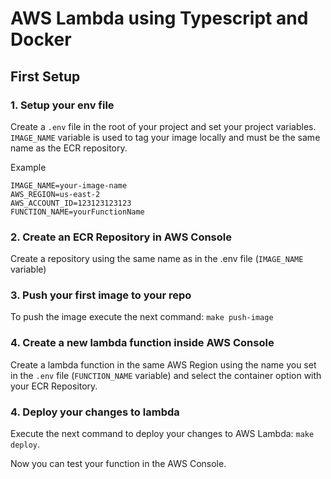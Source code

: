 # AWS Lambda using Typescript and Docker

## First Setup

### 1. Setup your env file

Create a `.env` file in the root of your project and set your project variables.
`IMAGE_NAME` variable is used to tag your image locally and must be the same name as the ECR repository.

Example
```text
IMAGE_NAME=your-image-name
AWS_REGION=us-east-2
AWS_ACCOUNT_ID=123123123123
FUNCTION_NAME=yourFunctionName
```

### 2. Create an ECR Repository  in AWS Console

Create a repository using the same name as in the .env file (`IMAGE_NAME` variable)

### 3. Push your first image to your repo

To push the image execute the next command: `make push-image`

### 4. Create a new lambda function inside AWS Console 

Create a lambda function in the same AWS Region using the name you set in the `.env` file (`FUNCTION_NAME` variable) and select the container option with your ECR Repository.

### 4. Deploy your changes to lambda

Execute the next command to deploy your changes to AWS Lambda: `make deploy`.

Now you can test your function in the AWS Console.